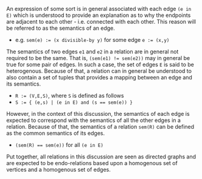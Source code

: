 
An expression of some sort is in general associated with each edge `(e in E)`
which is understood to provide an explanation as to why the endpoints are
adjacent to each other - i.e. connected with each other. This reason will be
referred to as the semantics of an edge.

* e.g. `sem(e) := (x divisible-by y)` for some edge `e := (x,y)`

The semantics of two edges `e1` and `e2` in a relation are in general not
required to be the same. That is, `(sem(e1) != sem(e2))` may in general be
true for some pair of edges. In such a case, the set of edges `E` is said to
be heterogenous. Because of that, a relation can in general be understood to
also contain a set of tuples that provides a mapping between an edge and its
semantics.

* `R := (V,E,S)`, where `S` is defined as follows
* `S := { (e,s) | (e in E) and (s == sem(e)) }`

However, in the context of this discussion, the semantics of each edge is
expected to correspond with the semantics of all the other edges in a relation.
Because of that, the semantics of a relation `sem(R)` can be defined as the
common semantics of its edges.

* `(sem(R) == sem(e))` for all `(e in E)`

Put together, all relations in this discussion are seen as directed graphs and
are expected to be endo-relations based upon a homogenous set of vertices and
a homogenous set of edges.
